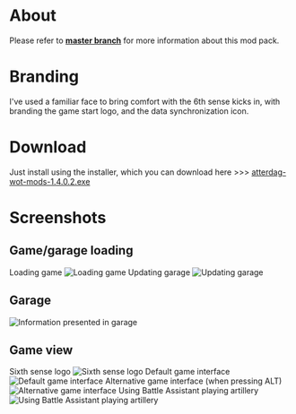 # About #
Please refer to **[master branch](https://github.com/atterdag/atterdag-wot-mods)** for more information about this mod pack.

# Branding #
I've used a familiar face to bring comfort with the 6th sense kicks in, with branding the game start logo, and the data synchronization icon.

# Download #
Just install using the installer, which you can download here >>>  [atterdag-wot-mods-1.4.0.2.exe](https://dl.dropboxusercontent.com/u/11915528/wot/atterdag-wot-mods-1.4.0.2.exe)

# Screenshots #
## Game/garage loading ##
Loading game
![Loading game](https://raw.githubusercontent.com/atterdag/atterdag-wot-mods/atterdag/atterdag-wot-mods/screenshots/loading.jpg)
Updating garage
![Updating garage](https://raw.githubusercontent.com/atterdag/atterdag-wot-mods/atterdag/atterdag-wot-mods/screenshots/updating.jpg)
## Garage ##
![Information presented in garage](https://raw.githubusercontent.com/atterdag/atterdag-wot-mods/atterdag/atterdag-wot-mods/screenshots/garage.jpg)
## Game view ##
Sixth sense logo
![Sixth sense logo](https://raw.githubusercontent.com/atterdag/atterdag-wot-mods/atterdag/atterdag-wot-mods/screenshots/sixthsense.jpg)
Default game interface
![Default game interface](https://raw.githubusercontent.com/atterdag/atterdag-wot-mods/atterdag/atterdag-wot-mods/screenshots/default.jpg)
Alternative game interface (when pressing ALT)
![Alternative game interface](https://raw.githubusercontent.com/atterdag/atterdag-wot-mods/atterdag/atterdag-wot-mods/screenshots/alternative.jpg)
Using Battle Assistant playing artillery
![Using Battle Assistant playing artillery](https://raw.githubusercontent.com/atterdag/atterdag-wot-mods/atterdag/atterdag-wot-mods/screenshots/battleassistant.jpg)
